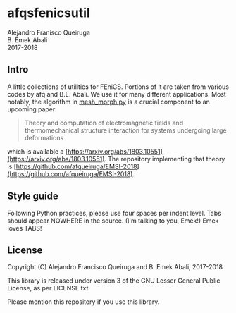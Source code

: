 # afqsfenicsutil

Alejandro Franisco Queiruga  
B. Emek Abali  
2017-2018

## Intro 

A little collections of utilities for FEniCS. Portions of it are taken from
various codes by afq and  B.E. Abali. We use it for many different
applications. Most notably, the algorithm in
[mesh_morph.py](mesh_morph.py) is a crucial component to an upcoming
paper:

> Theory and computation of electromagnetic fields and thermomechanical structure interaction for systems undergoing large deformations

which is available a [https://arxiv.org/abs/1803.10551](https://arxiv.org/abs/1803.10551). The repository implementing that theory is [https://github.com/afqueiruga/EMSI-2018](https://github.com/afqueiruga/EMSI-2018).

## Style guide

Following Python practices, please use four spaces per indent level. Tabs should appear NOWHERE in the source. (I'm talking to you, Emek!)
Emek loves TABS!

## License

Copyright (C) Alejandro Francisco Queiruga and B. Emek Abali, 2017-2018

This library is released under version 3 of the GNU Lesser General Public License, as per LICENSE.txt.

Please mention this repository if you use this library.
